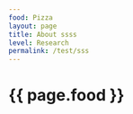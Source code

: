 ```yaml
---
food: Pizza
layout: page
title: About ssss
level: Research
permalink: /test/sss
---
```


<h1>{{ page.food }}</h1>
